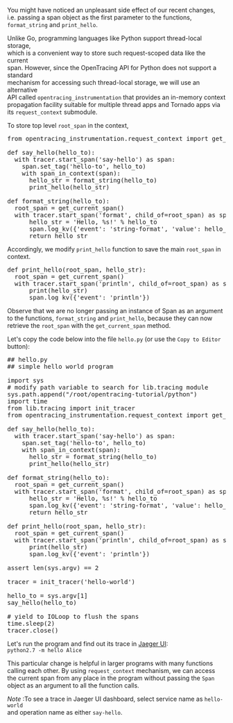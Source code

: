 You might have noticed an unpleasant side effect of our recent changes,  
i.e. passing a span object as the first parameter to the functions,  
`format_string` and `print_hello`.

Unlike Go, programming languages like Python support thread-local storage,  
which is a convenient way to store such request-scoped data like the current  
span. However, since the OpenTracing API for Python does not support a standard  
mechanism for accessing such thread-local storage, we will use an alternative  
API called `opentracing_instrumentation` that provides an in-memory context  
propagation facility suitable for multiple thread apps and Tornado apps via  
its `request_context` submodule.

To store top level `root_span` in the context,

<pre class="file">
from opentracing_instrumentation.request_context import get_current_span, span_in_context

def say_hello(hello_to):
  with tracer.start_span('say-hello') as span:
    span.set_tag('hello-to', hello_to)
    with span_in_context(span):
      hello_str = format_string(hello_to)
      print_hello(hello_str)

def format_string(hello_to):
  root_span = get_current_span()
  with tracer.start_span('format', child_of=root_span) as span:
      hello_str = 'Hello, %s!' % hello_to
      span.log_kv({'event': 'string-format', 'value': hello_str})
      return hello_str
</pre>

Accordingly, we modify `print_hello` function to save the main `root_span` in context.

<pre class="file">
def print_hello(root_span, hello_str):
  root_span = get_current_span()
  with tracer.start_span('println', child_of=root_span) as span:
      print(hello_str)
      span.log_kv({'event': 'println'})
</pre>

Observe that we are no longer passing an instance of Span as an argument  
to the functions, `format_string` and `print_hello`, because they can now  
retrieve the `root_span` with the `get_current_span` method.

Let's copy the code below into the file `hello.py` (or use the `Copy to Editor` button):

<pre class="file" data-filename="exercise/hello.py" data-target="replace">
## hello.py
## simple hello world program

import sys
# modify path variable to search for lib.tracing module
sys.path.append("/root/opentracing-tutorial/python")
import time
from lib.tracing import init_tracer
from opentracing_instrumentation.request_context import get_current_span, span_in_context

def say_hello(hello_to):
  with tracer.start_span('say-hello') as span:
    span.set_tag('hello-to', hello_to)
    with span_in_context(span):
      hello_str = format_string(hello_to)
      print_hello(hello_str)

def format_string(hello_to):
  root_span = get_current_span()
  with tracer.start_span('format', child_of=root_span) as span:
      hello_str = 'Hello, %s!' % hello_to
      span.log_kv({'event': 'string-format', 'value': hello_str})
      return hello_str

def print_hello(root_span, hello_str):
  root_span = get_current_span()
  with tracer.start_span('println', child_of=root_span) as span:
      print(hello_str)
      span.log_kv({'event': 'println'})

assert len(sys.argv) == 2

tracer = init_tracer('hello-world')

hello_to = sys.argv[1]
say_hello(hello_to)

# yield to IOLoop to flush the spans
time.sleep(2)
tracer.close()
</pre>

Let's run the program and find out its trace in [Jaeger UI](https://[[HOST_SUBDOMAIN]]-16686-[[KATACODA_HOST]].environments.katacoda.com/search):    
`python2.7 -m hello Alice`

This particular change is helpful in larger programs with many functions  
calling each other. By using `request_context` mechanism, we can access  
the current span from any place in the program without passing the `Span`  
object as an argument to all the function calls.

*Note* :To see a trace in Jaeger UI dashboard, select service name as `hello-world`  
and operation name as either `say-hello`.
